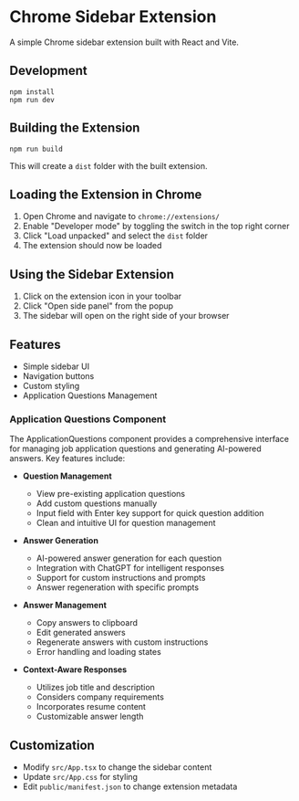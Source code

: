 # Chrome Sidebar Extension

A simple Chrome sidebar extension built with React and Vite.

## Development

```
npm install
npm run dev
```

## Building the Extension

```
npm run build
```

This will create a `dist` folder with the built extension.

## Loading the Extension in Chrome

1. Open Chrome and navigate to `chrome://extensions/`
2. Enable "Developer mode" by toggling the switch in the top right corner
3. Click "Load unpacked" and select the `dist` folder
4. The extension should now be loaded

## Using the Sidebar Extension

1. Click on the extension icon in your toolbar
2. Click "Open side panel" from the popup
3. The sidebar will open on the right side of your browser

## Features

- Simple sidebar UI
- Navigation buttons
- Custom styling
- Application Questions Management

### Application Questions Component

The ApplicationQuestions component provides a comprehensive interface for managing job application questions and generating AI-powered answers. Key features include:

- **Question Management**
  - View pre-existing application questions
  - Add custom questions manually
  - Input field with Enter key support for quick question addition
  - Clean and intuitive UI for question management

- **Answer Generation**
  - AI-powered answer generation for each question
  - Integration with ChatGPT for intelligent responses
  - Support for custom instructions and prompts
  - Answer regeneration with specific prompts

- **Answer Management**
  - Copy answers to clipboard
  - Edit generated answers
  - Regenerate answers with custom instructions
  - Error handling and loading states

- **Context-Aware Responses**
  - Utilizes job title and description
  - Considers company requirements
  - Incorporates resume content
  - Customizable answer length

## Customization

- Modify `src/App.tsx` to change the sidebar content
- Update `src/App.css` for styling
- Edit `public/manifest.json` to change extension metadata
